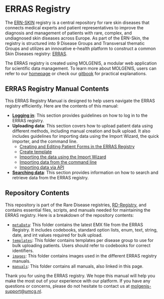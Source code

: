 # ERRAS Registry

The [ERN-SKIN](https://ern-skin.eu/) registry is a central repository for rare skin diseases that connects medical experts and patient representatives to improve the diagnosis and management of patients with rare, complex, and undiagnosed skin diseases across Europe. As part of the ERN-Skin, the registry is structured into 9 Disease Groups and Transversal thematic Groups and utilizes an innovative e-health platform to construct a common Skin Diseases registry: [ERRAS](https://erras.molgeniscloud.org/).

The ERRAS registry is created using MOLGENIS, a modular web application for scientific data management. To learn more about MOLGENIS, users can refer to our [homepage](https://www.molgenis.org/) or check our [gitbook](https://molgenis.gitbook.io/molgenis/) for practical explanations.

## ERRAS Registry Manual Contents

This ERRAS Registry Manual is designed to help users navigate the ERRAS registry efficiently. Here are the contents of this manual:

- **[Logging in](/ERN_implementation/ERN_SKIN/manuals/loggingin.md)**: This section provides guidelines on how to log in to the ERRAS registry.
- **Uploading data**: This section covers how to upload patient data using different methods, including manual creation and bulk upload. It also includes guidelines for importing data using the Import Wizard, the quick importer, and the command line.
    * [Creating and Editing Patient Forms in the ERRAS Registry](/ERN_implementation/ERN_SKIN/manuals/patientForm.md)
    * [Create template](/ERN_implementation/ERN_SKIN/manuals/createTemplate.md)
    * [Importing the data using the Import Wizard](/ERN_implementation/ERN_SKIN/manuals/advancedDataImport.md)
    * [Importing data from the command line](/ERN_implementation/ERN_SKIN/manuals/commandLine.md)
    * [Importing data via API](https://molgenis.gitbook.io/molgenis/interoperability)
- **[Searching data](/ERN_implementation/ERN_SKIN/manuals/searchingData.md)**: This section provides information on how to search and retrieve data from the ERRAS registry.

## Repository Contents
This repository is part of the Rare Disease registries, [RD-Registry](https://github.com/molgenis/RD-Registry), and contains essential files, scripts, and manuals needed for maintaining the ERRAS registry. Here is a breakdown of the repository contents:

- [`metaData`](/ERN_implementation/ERN_SKIN/metaData/): This folder contains the latest EMX file from the ERRAS Registry. It includes codebooks, standard option lists, enum, text, string, date, and int values required for bulk upload.
- [`templates`](/ERN_implementation/ERN_SKIN/templates): This folder contains templates per disease group to use for bulk uploading patients. Users should refer to codebooks for correct identifiers.
- [`images`](/ERN_implementation/ERN_SKIN/images): This folder contains images used in the different ERRAS registry manuals.
- [`manuals`](/ERN_implementation/ERN_SKIN/manuals): This folder contains all manuals, also linked in this page.

Thank you for using the ERRAS registry. We hope this manual will help you make the most out of your experience with our platform. If you have any questions or concerns, please do not hesitate to contact us at [molgenis-support@umcg.nl](mailto:molgenis-support@umcg.nl).